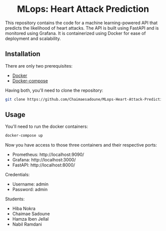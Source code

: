 <h1 align="center">MLops: Heart Attack Prediction</h1>

This repository contains the code for a machine learning-powered API that predicts the likelihood of heart attacks. The API is built using FastAPI and is monitored using Grafana. It is containerized using Docker for ease of deployment and scalability.

## Installation

There are only two prerequisites:

* [Docker](https://docs.docker.com/get-docker/)
* [Docker-compose](https://docs.docker.com/compose/install/)

Having both, you'll need to clone the repository:

``` bash
git clone https://github.com/Chaimaesadoune/MLops-Heart-Attack-Prediction
```

## Usage

You'll need to run the docker containers:

``` bash
docker-compose up
```

Now you have access to those three containers and their respective ports:

* Prometheus: http://localhost:9090/
* Grafana: http://localhost:3000/
* FastAPI: http://localhost:8000/

Credentials:
* Username: admin
* Password: admin

Students:
* Hiba Nokra
* Chaimae Sadoune
* Hamza Iben Jellal
* Nabil Ramdani
